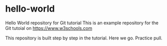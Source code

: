 # hello-world
Hello World repository for Git tutorial
This is an example repository for the Git tutoial on https://www.w3schools.com

This repository is built step by step in the tutorial.
Here we go.
Practice pull.
